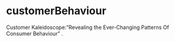 # customerBehaviour
Customer Kaleidoscope:”Revealing the Ever-Changing  Patterns Of Consumer Behaviour” .
